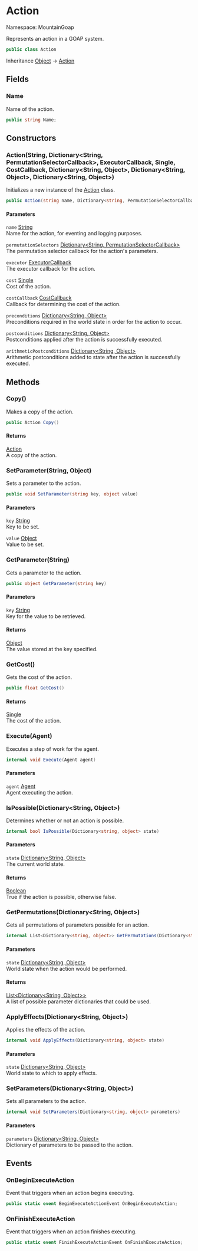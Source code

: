 # Action

Namespace: MountainGoap

Represents an action in a GOAP system.

```csharp
public class Action
```

Inheritance [Object](https://docs.microsoft.com/en-us/dotnet/api/system.object) → [Action](./mountaingoap.action.md)

## Fields

### **Name**

Name of the action.

```csharp
public string Name;
```

## Constructors

### **Action(String, Dictionary&lt;String, PermutationSelectorCallback&gt;, ExecutorCallback, Single, CostCallback, Dictionary&lt;String, Object&gt;, Dictionary&lt;String, Object&gt;, Dictionary&lt;String, Object&gt;)**

Initializes a new instance of the [Action](./mountaingoap.action.md) class.

```csharp
public Action(string name, Dictionary<string, PermutationSelectorCallback> permutationSelectors, ExecutorCallback executor, float cost, CostCallback costCallback, Dictionary<string, object> preconditions, Dictionary<string, object> postconditions, Dictionary<string, object> arithmeticPostconditions)
```

#### Parameters

`name` [String](https://docs.microsoft.com/en-us/dotnet/api/system.string)<br>
Name for the action, for eventing and logging purposes.

`permutationSelectors` [Dictionary&lt;String, PermutationSelectorCallback&gt;](https://docs.microsoft.com/en-us/dotnet/api/system.collections.generic.dictionary-2)<br>
The permutation selector callback for the action's parameters.

`executor` [ExecutorCallback](./mountaingoap.executorcallback.md)<br>
The executor callback for the action.

`cost` [Single](https://docs.microsoft.com/en-us/dotnet/api/system.single)<br>
Cost of the action.

`costCallback` [CostCallback](./mountaingoap.costcallback.md)<br>
Callback for determining the cost of the action.

`preconditions` [Dictionary&lt;String, Object&gt;](https://docs.microsoft.com/en-us/dotnet/api/system.collections.generic.dictionary-2)<br>
Preconditions required in the world state in order for the action to occur.

`postconditions` [Dictionary&lt;String, Object&gt;](https://docs.microsoft.com/en-us/dotnet/api/system.collections.generic.dictionary-2)<br>
Postconditions applied after the action is successfully executed.

`arithmeticPostconditions` [Dictionary&lt;String, Object&gt;](https://docs.microsoft.com/en-us/dotnet/api/system.collections.generic.dictionary-2)<br>
Arithmetic postconditions added to state after the action is successfully executed.

## Methods

### **Copy()**

Makes a copy of the action.

```csharp
public Action Copy()
```

#### Returns

[Action](./mountaingoap.action.md)<br>
A copy of the action.

### **SetParameter(String, Object)**

Sets a parameter to the action.

```csharp
public void SetParameter(string key, object value)
```

#### Parameters

`key` [String](https://docs.microsoft.com/en-us/dotnet/api/system.string)<br>
Key to be set.

`value` [Object](https://docs.microsoft.com/en-us/dotnet/api/system.object)<br>
Value to be set.

### **GetParameter(String)**

Gets a parameter to the action.

```csharp
public object GetParameter(string key)
```

#### Parameters

`key` [String](https://docs.microsoft.com/en-us/dotnet/api/system.string)<br>
Key for the value to be retrieved.

#### Returns

[Object](https://docs.microsoft.com/en-us/dotnet/api/system.object)<br>
The value stored at the key specified.

### **GetCost()**

Gets the cost of the action.

```csharp
public float GetCost()
```

#### Returns

[Single](https://docs.microsoft.com/en-us/dotnet/api/system.single)<br>
The cost of the action.

### **Execute(Agent)**

Executes a step of work for the agent.

```csharp
internal void Execute(Agent agent)
```

#### Parameters

`agent` [Agent](./mountaingoap.agent.md)<br>
Agent executing the action.

### **IsPossible(Dictionary&lt;String, Object&gt;)**

Determines whether or not an action is possible.

```csharp
internal bool IsPossible(Dictionary<string, object> state)
```

#### Parameters

`state` [Dictionary&lt;String, Object&gt;](https://docs.microsoft.com/en-us/dotnet/api/system.collections.generic.dictionary-2)<br>
The current world state.

#### Returns

[Boolean](https://docs.microsoft.com/en-us/dotnet/api/system.boolean)<br>
True if the action is possible, otherwise false.

### **GetPermutations(Dictionary&lt;String, Object&gt;)**

Gets all permutations of parameters possible for an action.

```csharp
internal List<Dictionary<string, object>> GetPermutations(Dictionary<string, object> state)
```

#### Parameters

`state` [Dictionary&lt;String, Object&gt;](https://docs.microsoft.com/en-us/dotnet/api/system.collections.generic.dictionary-2)<br>
World state when the action would be performed.

#### Returns

[List&lt;Dictionary&lt;String, Object&gt;&gt;](https://docs.microsoft.com/en-us/dotnet/api/system.collections.generic.list-1)<br>
A list of possible parameter dictionaries that could be used.

### **ApplyEffects(Dictionary&lt;String, Object&gt;)**

Applies the effects of the action.

```csharp
internal void ApplyEffects(Dictionary<string, object> state)
```

#### Parameters

`state` [Dictionary&lt;String, Object&gt;](https://docs.microsoft.com/en-us/dotnet/api/system.collections.generic.dictionary-2)<br>
World state to which to apply effects.

### **SetParameters(Dictionary&lt;String, Object&gt;)**

Sets all parameters to the action.

```csharp
internal void SetParameters(Dictionary<string, object> parameters)
```

#### Parameters

`parameters` [Dictionary&lt;String, Object&gt;](https://docs.microsoft.com/en-us/dotnet/api/system.collections.generic.dictionary-2)<br>
Dictionary of parameters to be passed to the action.

## Events

### **OnBeginExecuteAction**

Event that triggers when an action begins executing.

```csharp
public static event BeginExecuteActionEvent OnBeginExecuteAction;
```

### **OnFinishExecuteAction**

Event that triggers when an action finishes executing.

```csharp
public static event FinishExecuteActionEvent OnFinishExecuteAction;
```
